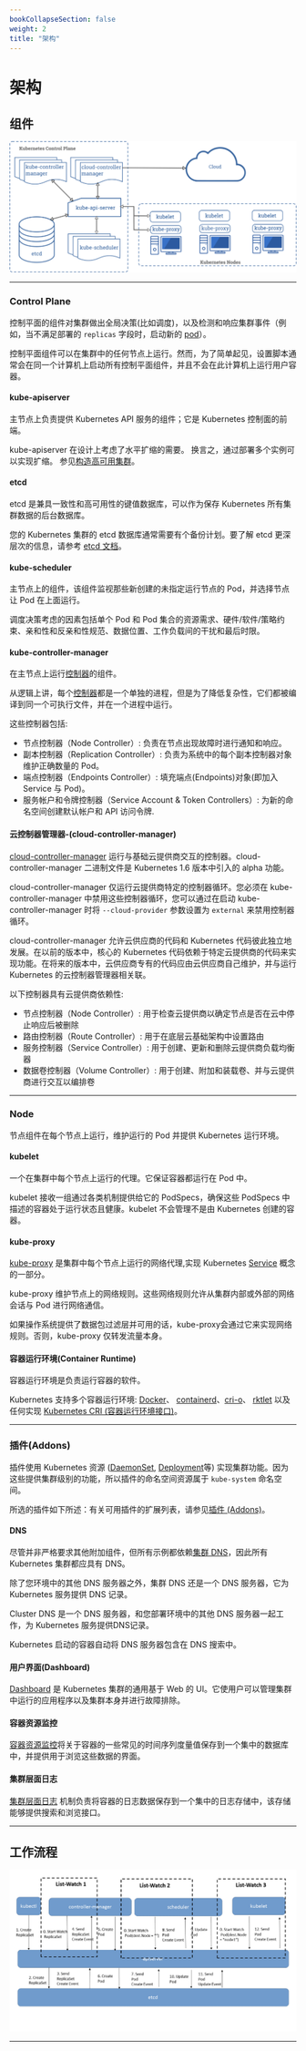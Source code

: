 ```yaml
---
bookCollapseSection: false
weight: 2
title: "架构"
---
```


# 架构

## 组件

![](../components-of-kubernetes.png)

***

### Control Plane

控制平面的组件对集群做出全局决策(比如调度)，以及检测和响应集群事件（例如，当不满足部署的 `replicas` 字段时，启动新的 [pod](https://kubernetes.io/docs/concepts/workloads/pods/pod-overview/)）。

控制平面组件可以在集群中的任何节点上运行。然而，为了简单起见，设置脚本通常会在同一个计算机上启动所有控制平面组件，并且不会在此计算机上运行用户容器。

#### kube-apiserver

主节点上负责提供 Kubernetes API 服务的组件；它是 Kubernetes 控制面的前端。

kube-apiserver 在设计上考虑了水平扩缩的需要。 换言之，通过部署多个实例可以实现扩缩。 参见[构造高可用集群](https://kubernetes.io/docs/admin/high-availability/)。

#### etcd

etcd 是兼具一致性和高可用性的键值数据库，可以作为保存 Kubernetes 所有集群数据的后台数据库。

您的 Kubernetes 集群的 etcd 数据库通常需要有个备份计划。要了解 etcd 更深层次的信息，请参考 [etcd 文档](https://etcd.io/docs)。

#### kube-scheduler

主节点上的组件，该组件监视那些新创建的未指定运行节点的 Pod，并选择节点让 Pod 在上面运行。

调度决策考虑的因素包括单个 Pod 和 Pod 集合的资源需求、硬件/软件/策略约束、亲和性和反亲和性规范、数据位置、工作负载间的干扰和最后时限。

#### kube-controller-manager

在主节点上运行[控制器](https://kubernetes.io/docs/admin/kube-controller-manager/)的组件。

从逻辑上讲，每个[控制器](https://kubernetes.io/docs/admin/kube-controller-manager/)都是一个单独的进程，但是为了降低复杂性，它们都被编译到同一个可执行文件，并在一个进程中运行。

这些控制器包括:

- 节点控制器（Node Controller）: 负责在节点出现故障时进行通知和响应。
- 副本控制器（Replication Controller）: 负责为系统中的每个副本控制器对象维护正确数量的 Pod。
- 端点控制器（Endpoints Controller）: 填充端点(Endpoints)对象(即加入 Service 与 Pod)。
- 服务帐户和令牌控制器（Service Account & Token Controllers）: 为新的命名空间创建默认帐户和 API 访问令牌.

#### 云控制器管理器-(cloud-controller-manager)

[cloud-controller-manager](https://kubernetes.io/docs/tasks/administer-cluster/running-cloud-controller/) 运行与基础云提供商交互的控制器。cloud-controller-manager 二进制文件是 Kubernetes 1.6 版本中引入的 alpha 功能。

cloud-controller-manager 仅运行云提供商特定的控制器循环。您必须在 kube-controller-manager 中禁用这些控制器循环，您可以通过在启动 kube-controller-manager 时将 `--cloud-provider` 参数设置为 `external` 来禁用控制器循环。

cloud-controller-manager 允许云供应商的代码和 Kubernetes 代码彼此独立地发展。在以前的版本中，核心的 Kubernetes 代码依赖于特定云提供商的代码来实现功能。在将来的版本中，云供应商专有的代码应由云供应商自己维护，并与运行 Kubernetes 的云控制器管理器相关联。

以下控制器具有云提供商依赖性:

- 节点控制器（Node Controller）: 用于检查云提供商以确定节点是否在云中停止响应后被删除
- 路由控制器（Route Controller）: 用于在底层云基础架构中设置路由
- 服务控制器（Service Controller）: 用于创建、更新和删除云提供商负载均衡器
- 数据卷控制器（Volume Controller）: 用于创建、附加和装载卷、并与云提供商进行交互以编排卷

***

### Node

节点组件在每个节点上运行，维护运行的 Pod 并提供 Kubernetes 运行环境。

#### kubelet

一个在集群中每个节点上运行的代理。它保证容器都运行在 Pod 中。

kubelet 接收一组通过各类机制提供给它的 PodSpecs，确保这些 PodSpecs 中描述的容器处于运行状态且健康。kubelet 不会管理不是由 Kubernetes 创建的容器。

#### kube-proxy

[kube-proxy](https://kubernetes.io/docs/reference/command-line-tools-reference/kube-proxy/) 是集群中每个节点上运行的网络代理,实现 Kubernetes [Service](https://kubernetes.io/docs/concepts/services-networking/service/) 概念的一部分。

kube-proxy 维护节点上的网络规则。这些网络规则允许从集群内部或外部的网络会话与 Pod 进行网络通信。

如果操作系统提供了数据包过滤层并可用的话，kube-proxy会通过它来实现网络规则。否则，kube-proxy 仅转发流量本身。

#### 容器运行环境(Container Runtime)

容器运行环境是负责运行容器的软件。

Kubernetes 支持多个容器运行环境: [Docker](http://www.docker.com/)、 [containerd](https://containerd.io/)、[cri-o](https://cri-o.io/)、 [rktlet](https://github.com/kubernetes-incubator/rktlet) 以及任何实现 [Kubernetes CRI (容器运行环境接口)](https://github.com/kubernetes/community/blob/master/contributors/devel/sig-node/container-runtime-interface.md)。

***

### 插件(Addons)

插件使用 Kubernetes 资源 ([DaemonSet](https://kubernetes.io/docs/concepts/workloads/controllers/daemonset), [Deployment](https://kubernetes.io/docs/concepts/workloads/controllers/deployment/)等) 实现集群功能。因为这些提供集群级别的功能，所以插件的命名空间资源属于 `kube-system` 命名空间。

所选的插件如下所述：有关可用插件的扩展列表，请参见[插件 (Addons)](https://kubernetes.io/docs/concepts/cluster-administration/addons/)。

#### DNS

尽管并非严格要求其他附加组件，但所有示例都依赖[集群 DNS](https://kubernetes.io/docs/concepts/services-networking/dns-pod-service/)，因此所有 Kubernetes 集群都应具有 DNS。

除了您环境中的其他 DNS 服务器之外，集群 DNS 还是一个 DNS 服务器，它为 Kubernetes 服务提供 DNS 记录。

Cluster DNS 是一个 DNS 服务器，和您部署环境中的其他 DNS 服务器一起工作，为 Kubernetes 服务提供DNS记录。

Kubernetes 启动的容器自动将 DNS 服务器包含在 DNS 搜索中。

#### 用户界面(Dashboard)

[Dashboard](https://kubernetes.io/docs/tasks/access-application-cluster/web-ui-dashboard/) 是 Kubernetes 集群的通用基于 Web 的 UI。它使用户可以管理集群中运行的应用程序以及集群本身并进行故障排除。

#### 容器资源监控

[容器资源监控](https://kubernetes.io/docs/tasks/debug-application-cluster/resource-usage-monitoring/)将关于容器的一些常见的时间序列度量值保存到一个集中的数据库中，并提供用于浏览这些数据的界面。

#### 集群层面日志

[集群层面日志](https://kubernetes.io/docs/concepts/cluster-administration/logging/) 机制负责将容器的日志数据保存到一个集中的日志存储中，该存储能够提供搜索和浏览接口。

***

## 工作流程

![](pod-create.png)

***

